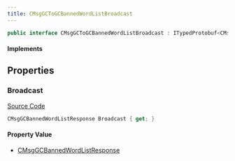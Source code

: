 ```yaml
---
title: CMsgGCToGCBannedWordListBroadcast
---
```


```csharp
public interface CMsgGCToGCBannedWordListBroadcast : ITypedProtobuf<CMsgGCToGCBannedWordListBroadcast>, INativeHandle
```

#### Implements

## Properties

### Broadcast

[Source Code](https://github.com/swiftly-solution/swiftlys2/blob/beta/managed/src/SwiftlyS2.Generated/Protobufs/Interfaces/CMsgGCToGCBannedWordListBroadcast.cs#L13)

```csharp
CMsgGCBannedWordListResponse Broadcast { get; }
```

#### Property Value

- [CMsgGCBannedWordListResponse](/docs/api/shared/protobufdefinitions/cmsggcbannedwordlistresponse)

